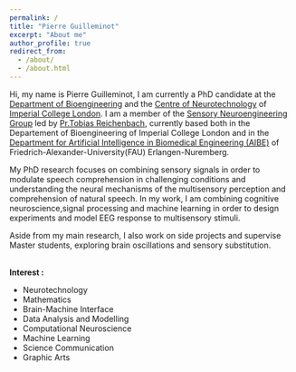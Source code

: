 ```yaml
---
permalink: /
title: "Pierre Guilleminot"
excerpt: "About me"
author_profile: true
redirect_from: 
  - /about/
  - /about.html
---
```



Hi, my name is Pierre Guilleminot, I am currently a PhD candidate at the [Department of Bioengineering](https://www.imperial.ac.uk/bioengineering/) and the [Centre of Neurotechnology](https://www.imperial.ac.uk/neurotechnology "The best CDT") of [Imperial College London](https://www.imperial.ac.uk/). I am a member of the [Sensory Neuroengineering Group](http://www.bg.ic.ac.uk/research/reichenbach/) led by [Pr.Tobias Reichenbach](https://reichenbach.bg-research.cc.ic.ac.uk/team.html), currently based both in the Departement of Bioengineering of Imperial College London and in the [Department for Artificial Intelligence in Biomedical Engineering (AIBE)](https://www.tf.fau.eu/faculty-of-engineering/departments-and-chairs/artificial-intelligence-in-biomedical-engineering/) of Friedrich-Alexander-University(FAU) Erlangen-Nuremberg.


My PhD research focuses on combining sensory signals in order to modulate speech comprehension in challenging conditions and understanding the neural mechanisms of the multisensory perception and comprehension of natural speech. In my work, I am combining cognitive neuroscience,signal processing and machine learning in order to design experiments and model EEG response to multisensory stimuli.

Aside from my main research, I also work on side projects and supervise Master students, exploring brain oscillations and sensory substitution.


\
**Interest :**  
  - Neurotechnology
  - Mathematics
  - Brain-Machine Interface
  - Data Analysis and Modelling
  - Computational Neuroscience
  - Machine Learning
  - Science Communication
  - Graphic Arts                             

